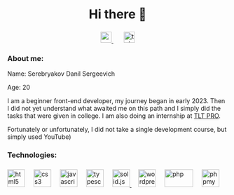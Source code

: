 <div align="center">
  <h1>Hi there 👋</h1>
</div>

###

<div align="center">
  <a href="mailto:mc.mam1nmodnik@gmail.com" width="35">
    <img src="https://img.shields.io/badge/gmail-gray" alt="mail" height="25" />
  </a>
  <img width="20" />
  <a href="https://t.me/mam1nmodnik">
    <img src="https://img.shields.io/badge/telegram-gray" alt="telegram"  height="25" /> 
  </a>
</div>

###

<h3 align="left">About me:</h3>

<p>Name: Serebryakov Danil Sergeevich</p>
<p>Age: 20</p>
<p align="left">
I am a beginner front-end developer, my journey began in early 2023. Then I did not yet understand what awaited me on this path and I simply did the tasks that were given in college. I am also doing an internship at <a href="https://tltpro.org/" alt="TLT PRO">TLT PRO</a>.
</p>
<p align="left"> Fortunately or unfortunately, I did not take a single development course, but simply used YouTube)</p>

###

<h3 align="left">Technologies:</h3>

###

<div align="left">
 
  <img src="https://cdn.jsdelivr.net/gh/devicons/devicon/icons/html5/html5-original.svg" height="40" alt="html5"  />
  <img width="12" />
  <img src="https://cdn.jsdelivr.net/gh/devicons/devicon/icons/css3/css3-original.svg" height="40" alt="css3"  />
  <img width="12" />
  <img src="https://cdn.jsdelivr.net/gh/devicons/devicon/icons/javascript/javascript-original.svg" height="40" alt="javascript"  />
  <img width="12" />
  <img src="https://upload.wikimedia.org/wikipedia/commons/thumb/f/f5/Typescript.svg/64px-Typescript.svg.png" height="40" alt="typescript"  />
  <img width="12" />
  <a href="https://www.solidjs.com/"/>
    <img src="https://avatars.githubusercontent.com/u/79226042?s=200&v=4" height="40" alt="solid.js"  />
  <a/>
  <img width="12" />
  <img src="https://skillicons.dev/icons?i=wordpress" height="40" alt="wordpress"  />
  <img width="12" />
  <img src="https://upload.wikimedia.org/wikipedia/commons/thumb/2/27/PHP-logo.svg/149px-PHP-logo.svg.png" height="40" width="65" alt="php"  />
  <img width="12" />
  <img src="https://upload.wikimedia.org/wikipedia/commons/thumb/9/95/PhpMyAdmin_logo.png/136px-PhpMyAdmin_logo.png" height="40"  alt="phpmyadmin"  />
  <img width="12" />
 
</div>


